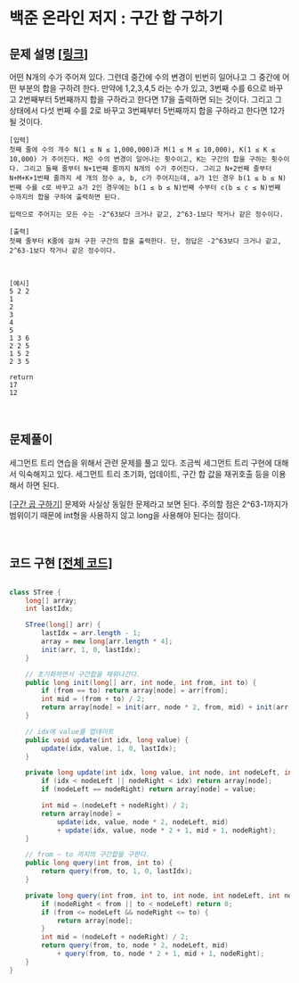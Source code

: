 # 백준 온라인 저지 : 구간 합 구하기

## 문제 설명 [[링크]](https://www.acmicpc.net/problem/2042)

어떤 N개의 수가 주어져 있다. 그런데 중간에 수의 변경이 빈번히 일어나고 그 중간에 어떤 부분의 합을 구하려 한다. 만약에 1,2,3,4,5 라는 수가 있고, 3번째 수를 6으로 바꾸고 2번째부터 5번째까지 합을 구하라고 한다면 17을 출력하면 되는 것이다. 그리고 그 상태에서 다섯 번째 수를 2로 바꾸고 3번째부터 5번째까지 합을 구하라고 한다면 12가 될 것이다.

```
[입력]
첫째 줄에 수의 개수 N(1 ≤ N ≤ 1,000,000)과 M(1 ≤ M ≤ 10,000), K(1 ≤ K ≤ 10,000) 가 주어진다. M은 수의 변경이 일어나는 횟수이고, K는 구간의 합을 구하는 횟수이다. 그리고 둘째 줄부터 N+1번째 줄까지 N개의 수가 주어진다. 그리고 N+2번째 줄부터 N+M+K+1번째 줄까지 세 개의 정수 a, b, c가 주어지는데, a가 1인 경우 b(1 ≤ b ≤ N)번째 수를 c로 바꾸고 a가 2인 경우에는 b(1 ≤ b ≤ N)번째 수부터 c(b ≤ c ≤ N)번째 수까지의 합을 구하여 출력하면 된다.

입력으로 주어지는 모든 수는 -2^63보다 크거나 같고, 2^63-1보다 작거나 같은 정수이다.

[출력]
첫째 줄부터 K줄에 걸쳐 구한 구간의 합을 출력한다. 단, 정답은 -2^63보다 크거나 같고, 2^63-1보다 작거나 같은 정수이다.



[예시]
5 2 2
1
2
3
4
5
1 3 6
2 2 5
1 5 2
2 3 5

return
17
12
```

​      

## 문제풀이

세그먼트 트리 연습을 위해서 관련 문제를 풀고 있다. 조금씩 세그먼트 트리 구현에 대해서 익숙해지고 있다.  세그먼트 트리 초기화, 업데이트, 구간 합 값을 재귀호출 등을 이용해서 하면 된다. 

[[구간 곱 구하기]](https://github.com/brightchul/TIL/blob/master/algorithm/problems/src/baekjoon/p11505/Solution.md) 문제와 사실상 동일한 문제라고 보면 된다. 주의할 점은 2^63-1까지가 범위이기 때문에  int형을 사용하지 않고 long을 사용해야 된다는 점이다.

​      


## 코드 구현 [[전체 코드]](./Main.java)

```java

class STree {
    long[] array;
    int lastIdx;

    STree(long[] arr) {
        lastIdx = arr.length - 1;
        array = new long[arr.length * 4];
        init(arr, 1, 0, lastIdx);
    }

    // 초기화하면서 구간합을 채워나간다.
    public long init(long[] arr, int node, int from, int to) {
        if (from == to) return array[node] = arr[from];
        int mid = (from + to) / 2;
        return array[node] = init(arr, node * 2, from, mid) + init(arr, node * 2 + 1, mid + 1, to);
    }

    // idx에 value를 업데이트
    public void update(int idx, long value) {
        update(idx, value, 1, 0, lastIdx);
    }

    private long update(int idx, long value, int node, int nodeLeft, int nodeRight) {
        if (idx < nodeLeft || nodeRight < idx) return array[node];
        if (nodeLeft == nodeRight) return array[node] = value;

        int mid = (nodeLeft + nodeRight) / 2;
        return array[node] =
            update(idx, value, node * 2, nodeLeft, mid)
            + update(idx, value, node * 2 + 1, mid + 1, nodeRight);
    }

    // from ~ to 까지의 구간합을 구한다.
    public long query(int from, int to) {
        return query(from, to, 1, 0, lastIdx);
    }

    private long query(int from, int to, int node, int nodeLeft, int nodeRight) {
        if (nodeRight < from || to < nodeLeft) return 0;
        if (from <= nodeLeft && nodeRight <= to) {
            return array[node];
        }
        int mid = (nodeLeft + nodeRight) / 2;
        return query(from, to, node * 2, nodeLeft, mid)
            + query(from, to, node * 2 + 1, mid + 1, nodeRight);
    }
}

```

